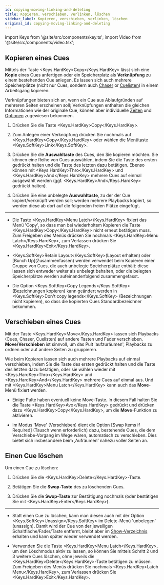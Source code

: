 ```yaml
---
id: copying-moving-linking-and-deleting
title: Kopieren, verschieben, verlinken, löschen
sidebar_label: Kopieren, verschieben, verlinken, löschen
original_id: copying-moving-linking-and-deleting
---
```


import Keys from '@site/src/components/key.ts';
import Video from '@site/src/components/video.tsx';

Kopieren eines Cues
-------------------

Mittels der Taste <Keys.HardKey>Copy</Keys.HardKey> lässt sich eine <strong>Kopie</strong> eines Cues anfertigen
oder ein Speicherplatz als <strong>Verknüpfung</strong> zu einem bestehenden Cue anlegen. 
Es lassen sich auch mehrere Speicherplätze (nicht nur Cues, sondern auch
[Chaser](../chases.md) or [Cuelisten](../cue-lists.md)) in einem Arbeitsgang
kopieren.

Verknüpfungen bieten sich an, wenn ein Cue aus Ablaufgründen auf mehreren Seiten
erscheinen soll; Verknüpfungen enthalten die gleichen Informationen wie
der originale Cue, können aber individuelle [Zeiten](cue-timing.md) und 
[Optionen](playback-options.md) zugewiesen bekommen.

1. Drücken Sie die Taste <Keys.HardKey>Copy</Keys.HardKey>.

2. Zum Anlegen einer Verknüpfung drücken Sie nochmals auf <Keys.HardKey>Copy</Keys.HardKey> oder wählen
die Menütaste <Keys.SoftKey>Link</Keys.SoftKey>.

3. Drücken Sie die <strong>Auswahltaste</strong> des Cues, den Sie kopieren möchten.
Sie können eine Reihe von Cues auswählen, indem Sie die Taste des ersten
gedrückt halten und die Taste des letzten dazu betätigen. Ebenso können
mit <Keys.HardKey>Thro</Keys.HardKey> und <Keys.HardKey>And</Keys.HardKey> mehrere Cues auf einmal ausgewählt werden (ggf.
<Keys.HardKey>And</Keys.HardKey> gedrückt halten).

4. Drücken Sie eine unbelegte <strong>Auswahltaste</strong>, zu der der Cue
kopiert/verknüpft werden soll; werden mehrere Playbacks kopiert, so werden 
diese ab dort auf die folgenden freien Plätze eingefügt.

---

-   Die Taste <Keys.HardKey>Menu Latch</Keys.HardKey> fixiert das Menü 'Copy', so dass
    man bei wiederholtem Kopieren die Taste <Keys.HardKey>Copy</Keys.HardKey> nicht
    erneut betätigen muss. Zum Freigeben des Menüs drücken Sie
    nochmals <Keys.HardKey>Menu Latch</Keys.HardKey>, zum Verlassen drücken Sie <Keys.HardKey>Exit</Keys.HardKey>.

-   <Keys.SoftKey>Retain Layout</Keys.SoftKey>(Layout erhalten) oder \[Bunch
    Up\](Zusammen­fassen) werden verwendet beim Kopieren einer Gruppe
    von Cues, die auch unbelegte Speicherplätze enthält: diese lassen
    sich entweder weiter als unbelegt behalten, oder die belegten
    Speicherplätze werden aufeinanderfolgend zusammengefasst.

-   Die Option <Keys.SoftKey>Copy Legends</Keys.SoftKey> (Bezeichnungen kopieren) kann geändert 
	werden in <Keys.SoftKey>Don't copy legends</Keys.SoftKey> (Bezeichnungen nicht kopieren), so 
	dass die kopierten Cues Standardbezeichner bekommen.

Verschieben eines Cues
----------------------

Mit der Taste <Keys.HardKey>Move</Keys.HardKey> lassen sich Playbacks (Cues, Chaser, Cuelisten) 
auf andere Tasten und Fader verschieben. <strong>Move/Verschieben</strong> ist sinnvoll, 
um das Pult 'aufzuräumen', Playbacks zu ordnen oder auf andere Seiten zu 
gruppieren.

Wie beim Kopieren lassen sich auch mehrere Playbacks auf einmal verschieben,
indem Sie die Taste des ersten gedrückt halten und die Taste des letzten 
dazu betätigen, oder sie wählen wieder mit <Keys.HardKey>Thro</Keys.HardKey> und <Keys.HardKey>And</Keys.HardKey> mehrere Cues 
auf einmal aus. Und mit <Keys.HardKey>Menu Latch</Keys.HardKey> kann auch das <strong>Move</strong>-Menü fixiert werden.

-   Einige Pulte haben eventuell keine Move-Taste. In diesem Fall halten
	Sie die Taste <Keys.HardKey>Avo</Keys.HardKey> gedrückt und drücken dazu <Keys.HardKey>Copy</Keys.HardKey>, um die <strong>Move</strong>-Funktion 
	zu aktivieren.

-   Im Modus 'Move' (Verschieben) dient die Option \[Swap Items if
    Required\] (Tausch wenn erforderlich) dazu, bestehende Cues, die dem
    Verschiebe-Vorgang im Wege wären, automatisch zu verschieben. Dies
    bietet sich insbesondere beim ‚Aufräumen' nahezu voller Seiten an.

Einen Cue löschen
-----------------

Um einen Cue zu löschen:

1. Drücken Sie die <Keys.HardKey>Delete</Keys.HardKey>-Taste.

2. Betätigen Sie die <strong>Swop-Taste</strong> des zu löschenden Cues.

3. Drücken Sie die <strong>Swop-Taste</strong> zur Bestätigung nochmals (oder
bestätigen Sie mit <Keys.HardKey>Enter</Keys.HardKey>).

---

-   Statt einen Cue zu löschen, kann man diesen auch mit der Option
    <Keys.SoftKey>Unassign</Keys.SoftKey> im Delete-Menü 'unbelegen' (unassign). Damit wird der
    Cue von der jeweiligen Schaltfläche/Fader/Taste entfernt, bleibt
    aber im [Show-Verzeichnis](../titan-basics/show-library.md) erhalten und kann später wieder verwendet werden.

-   Verwenden Sie die Taste <Keys.HardKey>Menu Latch</Keys.HardKey>, um den Löschmodus aktiv zu
    lassen, so können Sie mittels Schritt 2 und 3 weitere Cues löschen,
    ohne jeweils die <Keys.HardKey>Delete</Keys.HardKey>-Taste betätigen zu müssen. Zum Freigeben
    des Menüs drücken Sie nochmals <Keys.HardKey>Latch Menu</Keys.HardKey>, zum Verlassen drücken
    Sie <Keys.HardKey>Exit</Keys.HardKey>.